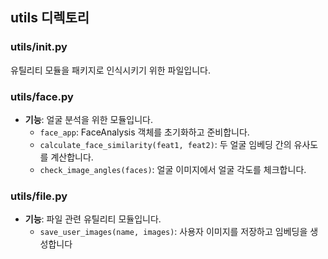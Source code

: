 ## utils 디렉토리

### utils/__init__.py

유틸리티 모듈을 패키지로 인식시키기 위한 파일입니다.

### utils/face.py

- **기능**: 얼굴 분석을 위한 모듈입니다.
  - `face_app`: FaceAnalysis 객체를 초기화하고 준비합니다.
  - `calculate_face_similarity(feat1, feat2)`: 두 얼굴 임베딩 간의 유사도를 계산합니다.
  - `check_image_angles(faces)`: 얼굴 이미지에서 얼굴 각도를 체크합니다.

### utils/file.py

- **기능**: 파일 관련 유틸리티 모듈입니다.
  - `save_user_images(name, images)`: 사용자 이미지를 저장하고 임베딩을 생성합니다